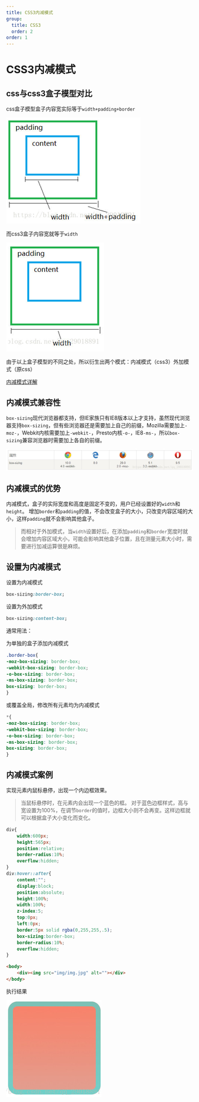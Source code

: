 ```yaml
---
title: CSS3内减模式
group:
  title: CSS3
  order: 2
order: 1
---
```

# CSS3内减模式

## css与css3盒子模型对比

css盒子模型盒子内容宽实际等于`width+padding+border`

![image-20230922210834330](./CSS_3_box_sizing.assets/image-20230922210834330.png)

而css3盒子内容宽就等于`width`

![image-20230922210853123](./CSS_3_box_sizing.assets/image-20230922210853123.png)

由于以上盒子模型的不同之处，所以衍生出两个模式：内减模式（css3）外加模式（原css）

[内减模式详解](http://blog.sina.com.cn/s/blog_877284510101kt87.html)

## 内减模式兼容性

`box-sizing`现代浏览器都支持，但IE家族只有IE8版本以上才支持，虽然现代浏览器支持`box-sizing`，但有些浏览器还是需要加上自己的前缀，Mozilla需要加上`-moz-`，Webkit内核需要加上`-webkit-`，Presto内核`-o-`，IE8`-ms-`，所以`box-sizing`兼容浏览器时需要加上各自的前缀。

![image-20230922210905207](./CSS_3_box_sizing.assets/image-20230922210905207.png)

## 内减模式的优势

内减模式，盒子的实际宽度和高度是固定不变的，用户已经设置好的`width`和`height`。 增加`border`和`padding`的值，不会改变盒子的大小，只改变内容区域的大小，这样`padding`就不会影响其他盒子。

> 而相对于外加模式，当`width`设置好后，在添加`padding`和`border`宽度时就会增加内容区域大小，可能会影响其他盒子位置，且在测量元素大小时，需要进行加减运算很是麻烦。

## 设置为内减模式

设置为内减模式

```css
box-sizing:border-box;
```

设置为外加模式

```css
box-sizing:content-box;
```

通常用法：

为单独的盒子添加内减模式

```css
.border-box{
-moz-box-sizing: border-box;  
-webkit-box-sizing: border-box; 
-o-box-sizing: border-box; 
-ms-box-sizing: border-box; 
box-sizing: border-box; 
}
```

或覆盖全局，修改所有元素均为内减模式

```css
*{
-moz-box-sizing: border-box;  
-webkit-box-sizing: border-box; 
-o-box-sizing: border-box; 
-ms-box-sizing: border-box; 
box-sizing: border-box; 
}
```

## 内减模式案例

实现元素内鼠标悬停，出现一个内边框效果。

> 当鼠标悬停时，在元素内会出现一个蓝色的框。
> 对于蓝色边框样式，高与宽设置为100%，在调节`border`的值时，边框大小则不会再变。这样边框就可以根据盒子大小变化而变化。

```css
div{
    width:600px;
    height:565px;
    position:relative;
    border-radius:10%;
    overflow:hidden;
}
div:hover::after{
    content:"";
    display:block;
    position:absolute;
    height:100%;
    width:100%;
    z-index:5;
    top:0px;
    left:0px;
    border:5px solid rgba(0,255,255,.5);
    box-sizing:border-box;
    border-radius:10%;
    overflow:hidden;
}
```

```html
<body>
    <div><img src="img/img.jpg" alt=""></div>
</body>
```

执行结果

![image-20230922210921468](./CSS_3_box_sizing.assets/image-20230922210921468.png)

